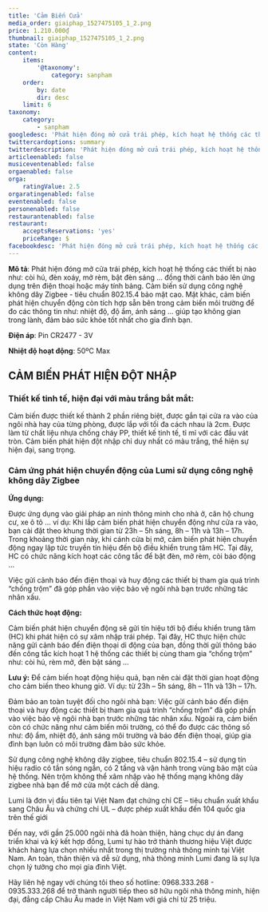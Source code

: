 ```yaml
---
title: 'Cảm Biến Cửa'
media_order: giaiphap_1527475105_1_2.png
price: 1.210.000₫
thumbnail: giaiphap_1527475105_1_2.png
state: 'Còn Hàng'
content:
    items:
        '@taxonomy':
            category: sanpham
    order:
        by: date
        dir: desc
    limit: 6
taxonomy:
    category:
        - sanpham
googledesc: 'Phát hiện đóng mở cửa trái phép, kích hoạt hệ thống các thiết bị nào như: còi hú, đèn xoáy, mở rèm, bật đèn sáng … đồng thời cảnh báo lên ứng dụng trên điện thoại hoặc máy tính bảng. Cảm biến sử dụng công nghệ không dây Zigbee - tiêu chuẩn 802.15.4 bảo mật cao. Mặt khác, cảm biến phát hiện chuyển động còn tích hợp sẵn bên trong cảm biến môi trường để đo các thông tin như: nhiệt độ, độ ẩm, ánh sáng ... giúp tạo không gian trong lành, đảm bảo sức khỏe tốt nhất cho gia đình bạn.'
twittercardoptions: summary
twitterdescription: 'Phát hiện đóng mở cửa trái phép, kích hoạt hệ thống các thiết bị nào như: còi hú, đèn xoáy, mở rèm, bật đèn sáng … đồng thời cảnh báo lên ứng dụng trên điện thoại hoặc máy tính bảng. Cảm biến sử dụng công nghệ không dây Zigbee - tiêu chuẩn 802.15.4 bảo mật cao. Mặt khác, cảm biến phát hiện chuyển động còn tích hợp sẵn bên trong cảm biến môi trường để đo các thông tin như: nhiệt độ, độ ẩm, ánh sáng ... giúp tạo không gian trong lành, đảm bảo sức khỏe tốt nhất cho gia đình bạn.'
articleenabled: false
musiceventenabled: false
orgaenabled: false
orga:
    ratingValue: 2.5
orgaratingenabled: false
eventenabled: false
personenabled: false
restaurantenabled: false
restaurant:
    acceptsReservations: 'yes'
    priceRange: $
facebookdesc: 'Phát hiện đóng mở cửa trái phép, kích hoạt hệ thống các thiết bị nào như: còi hú, đèn xoáy, mở rèm, bật đèn sáng … đồng thời cảnh báo lên ứng dụng trên điện thoại hoặc máy tính bảng. Cảm biến sử dụng công nghệ không dây Zigbee - tiêu chuẩn 802.15.4 bảo mật cao. Mặt khác, cảm biến phát hiện chuyển động còn tích hợp sẵn bên trong cảm biến môi trường để đo các thông tin như: nhiệt độ, độ ẩm, ánh sáng ... giúp tạo không gian trong lành, đảm bảo sức khỏe tốt nhất cho gia đình bạn.'
---
```


**Mô tả**: Phát hiện đóng mở cửa trái phép, kích hoạt hệ thống các thiết bị nào như: còi hú, đèn xoáy, mở rèm, bật đèn sáng … đồng thời cảnh báo lên ứng dụng trên điện thoại hoặc máy tính bảng. Cảm biến sử dụng công nghệ không dây Zigbee - tiêu chuẩn 802.15.4 bảo mật cao. Mặt khác, cảm biến phát hiện chuyển động còn tích hợp sẵn bên trong cảm biến môi trường để đo các thông tin như: nhiệt độ, độ ẩm, ánh sáng ... giúp tạo không gian trong lành, đảm bảo sức khỏe tốt nhất cho gia đình bạn.

**Điện áp**: Pin CR2477 - 3V

**Nhiệt độ hoạt động**: 50ºC Max

## CẢM BIẾN PHÁT HIỆN ĐỘT NHẬP

### Thiết kế tinh tế, hiện đại với màu trắng bắt mắt:

Cảm biến được thiết kế thành 2 phần riêng biệt, được gắn tại cửa ra vào của ngôi nhà hay của từng phòng, được lắp với tối đa cách nhau là 2cm. Được làm từ chất liệu nhựa chống cháy PP, thiết kế tinh tế, tỉ mỉ với các đầu vát tròn. Cảm biến phát hiện đột nhập chỉ duy nhất có màu trắng, thể hiện sự hiện đại, sang trọng.

### Cảm ứng phát hiện chuyển động của Lumi sử dụng công nghệ không dây Zigbee

**Ứng dụng:**

Được ứng dụng vào giải pháp an ninh thông minh cho nhà ở, căn hộ chung cư, xe ô tô … ví dụ: Khi lắp cảm biến phát hiện chuyển động như cửa ra vào, bạn cài đặt theo khung thời gian từ 23h – 5h sáng, 8h – 11h và 13h – 17h. Trong khoảng thời gian này, khi cánh cửa bị mở, cảm biến phát hiện chuyển động ngay lập tức truyền tín hiệu đến bộ điều khiển trung tâm HC. Tại đây, HC có chức năng kích hoạt các công tắc để bật đèn, mở rèm, còi báo động …

Việc gửi cảnh báo đến điện thoại và huy động các thiết bị tham gia quá trình “chống trộm” đã góp phần vào việc bảo vệ ngôi nhà bạn trước những tác nhân xấu.

**Cách thức hoạt động:**

Cảm biến phát hiện chuyển động sẽ gửi tín hiệu tới bộ điều khiển trung tâm (HC) khi phát hiện có sự xâm nhập trái phép. Tại đây, HC thực hiện chức năng gửi cảnh báo đến điện thoại di động của bạn, đồng thời gửi thông báo đến công tắc kích hoạt 1 hệ thống các thiết bị cùng tham gia “chống trộm” như: còi hú, rèm mở, đèn bật sáng …

**Lưu ý:** Để cảm biến hoạt động hiệu quả, bạn nên cài đặt thời gian hoạt động cho cảm biến theo khung giờ. Ví dụ: từ 23h – 5h sáng, 8h – 11h và 13h – 17h.

Đảm bảo an toàn tuyệt đối cho ngôi nhà bạn:
Việc gửi cảnh báo đến điện thoại và huy động các thiết bị tham gia quá trình “chống trộm” đã góp phần vào việc bảo vệ ngôi nhà bạn trước những tác nhân xấu. Ngoài ra, cảm biến còn có chức năng như cảm biến môi trường, có thể đo được các thông số như: độ ẩm, nhiệt độ, ánh sáng môi trường và báo đến điện thoại, giúp gia đình bạn luôn có môi trường đảm bảo sức khỏe.

Sử dụng công nghệ không dây zigbee, tiêu chuẩn 802.15.4 – sử dụng tín hiệu radio có tần sóng ngắn, có 2 tầng và vận hành trong vùng bảo mật của hệ thống. Nên trộm không thể xâm nhập vào hệ thống mạng không dây zigbee nhà bạn để mở cửa một cách dễ dàng.

Lumi là đơn vị đầu tiên tại Việt Nam đạt chứng chỉ CE – tiêu chuẩn xuất khẩu sang Châu Âu và chứng chỉ UL – được phép xuất khẩu đến 104 quốc gia trên thế giới

Đến nay, với gần 25.000 ngôi nhà đã hoàn thiện, hàng chục dự án đang triển khai và ký kết hợp đồng, Lumi tự hào trở thành thương hiệu Việt được khách hàng lựa chọn nhiều nhất trong thị trường nhà thông minh tại Việt Nam. An toàn, thân thiện và dễ sử dụng, nhà thông minh Lumi đang là sự lựa chọn lý tưởng cho mọi gia đình Việt.

Hãy liên hệ ngay với chúng tôi theo số hotline: 0968.333.268 - 0935.333.268  để trở thành người tiếp theo sở hữu ngôi nhà thông minh, hiện đại, đẳng cấp Châu Âu  made in Việt Nam với giá chỉ từ 25 triệu.